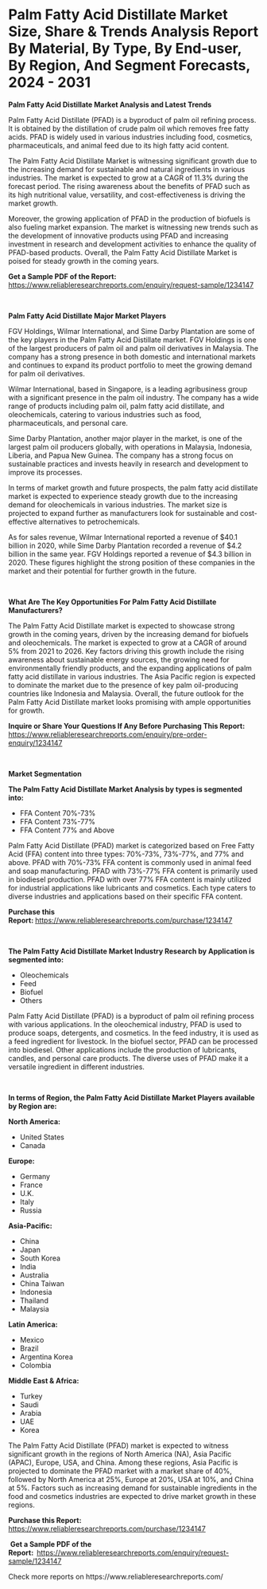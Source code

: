 <p><h1>Palm Fatty Acid Distillate Market Size, Share & Trends Analysis Report By Material, By Type, By End-user, By Region, And Segment Forecasts, 2024 - 2031</h1></p><p><strong>Palm Fatty Acid Distillate Market Analysis and Latest Trends</strong></p>
<p><p>Palm Fatty Acid Distillate (PFAD) is a byproduct of palm oil refining process. It is obtained by the distillation of crude palm oil which removes free fatty acids. PFAD is widely used in various industries including food, cosmetics, pharmaceuticals, and animal feed due to its high fatty acid content.</p><p>The Palm Fatty Acid Distillate Market is witnessing significant growth due to the increasing demand for sustainable and natural ingredients in various industries. The market is expected to grow at a CAGR of 11.3% during the forecast period. The rising awareness about the benefits of PFAD such as its high nutritional value, versatility, and cost-effectiveness is driving the market growth.</p><p>Moreover, the growing application of PFAD in the production of biofuels is also fueling market expansion. The market is witnessing new trends such as the development of innovative products using PFAD and increasing investment in research and development activities to enhance the quality of PFAD-based products. Overall, the Palm Fatty Acid Distillate Market is poised for steady growth in the coming years.</p></p>
<p><strong>Get a Sample PDF of the Report:&nbsp;</strong> <a href="https://www.reliableresearchreports.com/enquiry/request-sample/1234147">https://www.reliableresearchreports.com/enquiry/request-sample/1234147</a></p>
<p>&nbsp;</p>
<p><strong>Palm Fatty Acid Distillate Major Market Players</strong></p>
<p><p>FGV Holdings, Wilmar International, and Sime Darby Plantation are some of the key players in the Palm Fatty Acid Distillate market. FGV Holdings is one of the largest producers of palm oil and palm oil derivatives in Malaysia. The company has a strong presence in both domestic and international markets and continues to expand its product portfolio to meet the growing demand for palm oil derivatives.</p><p>Wilmar International, based in Singapore, is a leading agribusiness group with a significant presence in the palm oil industry. The company has a wide range of products including palm oil, palm fatty acid distillate, and oleochemicals, catering to various industries such as food, pharmaceuticals, and personal care.</p><p>Sime Darby Plantation, another major player in the market, is one of the largest palm oil producers globally, with operations in Malaysia, Indonesia, Liberia, and Papua New Guinea. The company has a strong focus on sustainable practices and invests heavily in research and development to improve its processes.</p><p>In terms of market growth and future prospects, the palm fatty acid distillate market is expected to experience steady growth due to the increasing demand for oleochemicals in various industries. The market size is projected to expand further as manufacturers look for sustainable and cost-effective alternatives to petrochemicals.</p><p>As for sales revenue, Wilmar International reported a revenue of $40.1 billion in 2020, while Sime Darby Plantation recorded a revenue of $4.2 billion in the same year. FGV Holdings reported a revenue of $4.3 billion in 2020. These figures highlight the strong position of these companies in the market and their potential for further growth in the future.</p></p>
<p>&nbsp;</p>
<p><strong>What Are The Key Opportunities For Palm Fatty Acid Distillate Manufacturers?</strong></p>
<p><p>The Palm Fatty Acid Distillate market is expected to showcase strong growth in the coming years, driven by the increasing demand for biofuels and oleochemicals. The market is expected to grow at a CAGR of around 5% from 2021 to 2026. Key factors driving this growth include the rising awareness about sustainable energy sources, the growing need for environmentally friendly products, and the expanding applications of palm fatty acid distillate in various industries. The Asia Pacific region is expected to dominate the market due to the presence of key palm oil-producing countries like Indonesia and Malaysia. Overall, the future outlook for the Palm Fatty Acid Distillate market looks promising with ample opportunities for growth.</p></p>
<p><strong>Inquire or Share Your Questions If Any Before Purchasing This Report:</strong> <a href="https://www.reliableresearchreports.com/enquiry/pre-order-enquiry/1234147">https://www.reliableresearchreports.com/enquiry/pre-order-enquiry/1234147</a></p>
<p>&nbsp;</p>
<p><strong>Market Segmentation</strong></p>
<p><strong>The Palm Fatty Acid Distillate Market Analysis by types is segmented into:</strong></p>
<p><ul><li>FFA Content 70%-73%</li><li>FFA Content 73%-77%</li><li>FFA Content 77% and Above</li></ul></p>
<p><p>Palm Fatty Acid Distillate (PFAD) market is categorized based on Free Fatty Acid (FFA) content into three types: 70%-73%, 73%-77%, and 77% and above. PFAD with 70%-73% FFA content is commonly used in animal feed and soap manufacturing. PFAD with 73%-77% FFA content is primarily used in biodiesel production. PFAD with over 77% FFA content is mainly utilized for industrial applications like lubricants and cosmetics. Each type caters to diverse industries and applications based on their specific FFA content.</p></p>
<p><strong>Purchase this Report:&nbsp;</strong><a href="https://www.reliableresearchreports.com/purchase/1234147">https://www.reliableresearchreports.com/purchase/1234147</a></p>
<p>&nbsp;</p>
<p><strong>The Palm Fatty Acid Distillate Market Industry Research by Application is segmented into:</strong></p>
<p><ul><li>Oleochemicals</li><li>Feed</li><li>Biofuel</li><li>Others</li></ul></p>
<p><p>Palm Fatty Acid Distillate (PFAD) is a byproduct of palm oil refining process with various applications. In the oleochemical industry, PFAD is used to produce soaps, detergents, and cosmetics. In the feed industry, it is used as a feed ingredient for livestock. In the biofuel sector, PFAD can be processed into biodiesel. Other applications include the production of lubricants, candles, and personal care products. The diverse uses of PFAD make it a versatile ingredient in different industries.</p></p>
<p>&nbsp;</p>
<p><strong>In terms of Region, the Palm Fatty Acid Distillate Market Players available by Region are:</strong></p>
<p>
    <p> <strong> North America: </strong>
        <ul>
            <li>United States</li>
            <li>Canada</li>
        </ul>
        </p> 
    <p> <strong> Europe: </strong>
        <ul>
            <li>Germany</li>
            <li>France</li>
            <li>U.K.</li>
            <li>Italy</li>
            <li>Russia</li>
        </ul>
        </p> 
    <p> <strong> Asia-Pacific: </strong>
        <ul>
            <li>China</li>
            <li>Japan</li>
            <li>South Korea</li>
            <li>India</li>
            <li>Australia</li>
            <li>China Taiwan</li>
            <li>Indonesia</li>
            <li>Thailand</li>
            <li>Malaysia</li>
        </ul>
        </p> 
    <p> <strong> Latin America: </strong>
        <ul>
            <li>Mexico</li>
            <li>Brazil</li>
            <li>Argentina Korea</li>
            <li>Colombia</li>
        </ul>
        </p> 
    <p> <strong> Middle East & Africa: </strong>
        <ul>
            <li>Turkey</li>
            <li>Saudi</li>
            <li>Arabia</li>
            <li>UAE</li>
            <li>Korea</li>
        </ul>
    </p>
    </p>
<p><p>The Palm Fatty Acid Distillate (PFAD) market is expected to witness significant growth in the regions of North America (NA), Asia Pacific (APAC), Europe, USA, and China. Among these regions, Asia Pacific is projected to dominate the PFAD market with a market share of 40%, followed by North America at 25%, Europe at 20%, USA at 10%, and China at 5%. Factors such as increasing demand for sustainable ingredients in the food and cosmetics industries are expected to drive market growth in these regions.</p></p>
<p><strong>Purchase this Report: </strong><a href="https://www.reliableresearchreports.com/purchase/1234147">https://www.reliableresearchreports.com/purchase/1234147</a></p>
<p>&nbsp;<strong>Get a Sample PDF of the Report:&nbsp;&nbsp;</strong><a href="https://www.reliableresearchreports.com/enquiry/request-sample/1234147">https://www.reliableresearchreports.com/enquiry/request-sample/1234147</a></p>
<p><strong></strong></p>
<p>Check more reports on https://www.reliableresearchreports.com/</p>